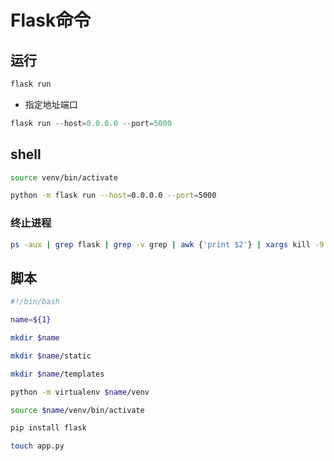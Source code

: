 <!--
 * @Description: 
 * @Version: 1.0
 * @Author: dmjcb
 * @Email:  
 * @Date: 2021-09-24 20:37:24
 * @LastEditors: dmjcb
 * @LastEditTime: 2023-04-23 09:32:28
-->

# Flask命令

## 运行

```sh
flask run
```

- 指定地址端口
  
```py
flask run --host=0.0.0.0 --port=5000
```

## shell

```sh
source venv/bin/activate

python -m flask run --host=0.0.0.0 --port=5000
```

### 终止进程

```sh
ps -aux | grep flask | grep -v grep | awk {'print $2'} | xargs kill -9 && python -m flask run --host=0.0.0.0 --port=500
```

## 脚本

```sh
#!/bin/bash

name=${1}

mkdir $name

mkdir $name/static

mkdir $name/templates

python -m virtualenv $name/venv

source $name/venv/bin/activate

pip install flask

touch app.py
```
